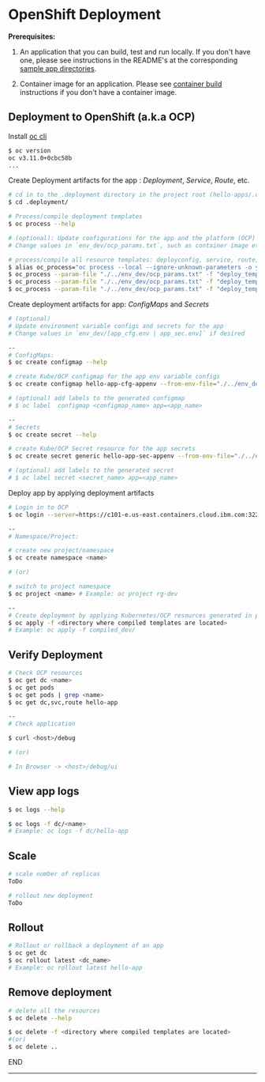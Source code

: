 # OpenShift Deployment

**Prerequisites:**

1. An application that you can build, test and run locally. If you don't have one,
   please see instructions in the README's at the corresponding [sample app directories](./../hello-apps/).

2. Container image for an application. Please see [container build](./container_build.md)
   instructions if you don't have a container image.

## Deployment to OpenShift (a.k.a OCP)

Install [oc cli](https://duckduckgo.com/?q=openshift+cli+install)

```bash
$ oc version
oc v3.11.0+0cbc58b
...
```

Create Deployment artifacts for the app : _Deployment_, _Service_, _Route_, etc.

```bash
# cd in to the .deployment directory in the project root (hello-apps/.deployment/)
$ cd .deployment/

# Process/compile deployment templates
$ oc process --help

# (optional): Update configurations for the app and the platform (OCP)
# Change values in `env_dev/ocp_params.txt`, such as container image etc. if desired

# process/compile all resource templates: deployconfig, service, route, etc.
$ alias oc_process="oc process --local --ignore-unknown-parameters -o yaml $@"
$ oc_process --param-file "./../env_dev/ocp_params.txt" -f "deploy_templates/deploymentconfig_template.yml" > compiled_dev/dc.yaml
$ oc_process --param-file "./../env_dev/ocp_params.txt" -f "deploy_templates/service_template.yml" > compiled_dev/service.yaml
$ oc_process --param-file "./../env_dev/ocp_params.txt" -f "deploy_templates/route_template.yml" > compiled_dev/route.yaml
```

Create deployment artifacts for app: _ConfigMaps_ and _Secrets_

```bash
# (optional)
# Update environment variable configs and secrets for the app
# Change values in `env_dev/[app_cfg.env | app_sec.env]` if desired

--
# ConfigMaps:
$ oc create configmap --help

# create Kube/OCP configmap for the app env variable configs
$ oc create configmap hello-app-cfg-appenv --from-env-file="./../env_dev/app_cfg.env" --dry-run --output yaml > compiled_dev/cm.yaml

# (optional) add labels to the generated configmap
# $ oc label  configmap <configmap_name> app=<app_name>

--
# Secrets
$ oc create secret --help

# create Kube/OCP Secret resource for the app secrets
$ oc create secret generic hello-app-sec-appenv --from-env-file="./../env_dev/app_sec.env" --dry-run --output yaml > compiled_dev/secret.yaml

# (optional) add labels to the generated secret
# $ oc label secret <secret_name> app=<app_name>
```

Deploy app by applying deployment artifacts

```bash
# Login in to OCP
$ oc login --server=https://c101-e.us-east.containers.cloud.ibm.com:32205 --token=12345

--
# Namespace/Project:

# create new project/namespace
$ oc create namespace <name>

# (or)

# switch to project namespace
$ oc project <name> # Example: oc project rg-dev

--
# Create deployment by applying Kubernetes/OCP resources generated in previous steps.
$ oc apply -f <directory where compiled templates are located>
# Example: oc apply -f compiled_dev/
```

## Verify Deployment

```bash
# Check OCP resources
$ oc get dc <name>
$ oc get pods
$ oc get pods | grep <name>
$ oc get dc,svc,route hello-app

--
# Check application

$ curl <host>/debug

# (or)

# In Browser -> <host>/debug/ui
```

## View app logs

```bash
$ oc logs --help

$ oc logs -f dc/<name>
# Example: oc logs -f dc/hello-app
```

## Scale

```bash
# scale number of replicas
ToDo

# rollout new deployment
ToDo
```

## Rollout

```bash
# Rollout or rollback a deployment of an app
$ oc get dc
$ oc rollout latest <dc_name>
# Example: oc rollout latest hello-app
```

## Remove deployment

```bash
# delete all the resources
$ oc delete --help

$ oc delete -f <directory where compiled templates are located>
#(or)
$ oc delete ..
```

END

---
